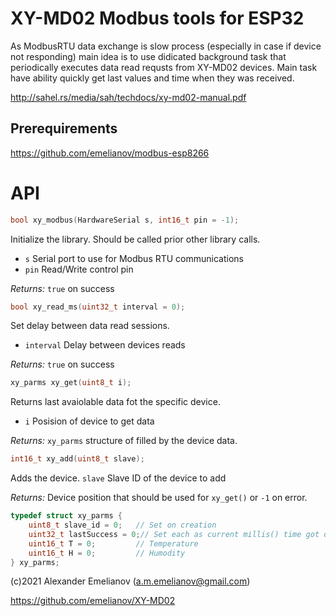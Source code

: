 # XY-MD02 Modbus tools for ESP32

As ModbusRTU data exchange is slow process (especially in case if device not responding) main idea is to use didicated background task that periodically executes data read requsts from XY-MD02 devices. Main task have ability quickly get last values and time when they was received.

http://sahel.rs/media/sah/techdocs/xy-md02-manual.pdf

## Prerequirements

https://github.com/emelianov/modbus-esp8266
# API

```c
bool xy_modbus(HardwareSerial s, int16_t pin = -1);
```
Initialize the library. Should be called prior other library calls.
- `s` Serial port to use for Modbus RTU communications
- `pin` Read/Write control pin

*Returns:* `true` on success

```c
bool xy_read_ms(uint32_t interval = 0);
```
Set delay between data read sessions.
- `interval` Delay between devices reads

*Returns:* `true` on success

```c
xy_parms xy_get(uint8_t i);
```
Returns last avaiolable data fot the specific device.
- `i` Posision of device to get data

*Returns:* `xy_parms` structure of filled by the device data.

```c
int16_t xy_add(uint8_t slave);
```
Adds the device.
`slave` Slave ID of the device to add

*Returns:* Device position that should be used for `xy_get()` or `-1` on error.

```c
typedef struct xy_parms {
    uint8_t slave_id = 0;   // Set on creation
    uint32_t lastSuccess = 0;// Set each as current millis() time got data from the device
    uint16_t T = 0;         // Temperature
    uint16_t H = 0;         // Humodity
} xy_parms;
```

(c)2021 Alexander Emelianov (a.m.emelianov@gmail.com)

https://github.com/emelianov/XY-MD02